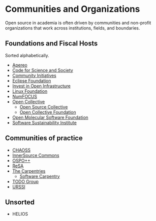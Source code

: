 # Communities and Organizations

Open source in academia is often driven by communities and non-profit organizations that work across institutions, fields, and boundaries. 

## Foundations and Fiscal Hosts

Sorted alphabetically.

- [Apereo](https://www.apereo.org/)
- [Code for Science and Society](https://www.codeforsociety.org/)
- [Community Initiatives](https://communityinitiatives.org/)
- [Eclipse Foundation](https://www.eclipse.org/) 
- [Invest in Open Infrastructure](https://investinopen.org/)
- [Linux Foundation](https://www.linuxfoundation.org/)
- [NumFOCUS](https://numfocus.org) 
- [Open Collective](https://opencollective.com)
  - [Open Source Collective](https://www.oscollective.org/)
  - [Open Collective Foundation](https://opencollective.foundation/)
- [Open Molecular Software Foundation](https://omsf.io/)
- [Software Sustainability Institute](https://software.ac.uk)

## Communities of practice

- [CHAOSS](./organizations/chaoss.md)
- [InnerSource Commons](https://innersourcecommons.org/)
- [OSPO++](https://ospoplusplus.org/)
- [ReSA](https://www.researchsoft.org/about-resa/)
- [The Carpentries](https://carpentries.org)
  - [Software Carpentry](https://software-carpentry.org)
- [TODO Group](https://todogroup.org/)
- [URSSI](./organizations/urssi.md)

## Unsorted

- HELIOS



